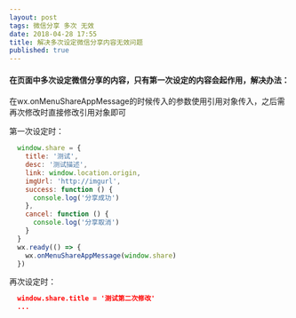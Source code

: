 ```yaml
---
layout: post
tags: 微信分享 多次 无效
date: 2018-04-28 17:55
title: 解决多次设定微信分享内容无效问题
published: true
---
```


#### 在页面中多次设定微信分享的内容，只有第一次设定的内容会起作用，解决办法：
  在wx.onMenuShareAppMessage的时候传入的参数使用引用对象传入，之后需再次修改时直接修改引用对象即可

第一次设定时：
```javascript
  window.share = {
    title: '测试',
    desc: '测试描述',
    link: window.location.origin,
    imgUrl: 'http://imgurl',
    success: function () {
      console.log('分享成功')
    },
    cancel: function () {
      console.log('分享取消')
    }
  }
  wx.ready(() => {
    wx.onMenuShareAppMessage(window.share)
  })
```

再次设定时：
```json
  window.share.title = '测试第二次修改'
  ...
```

